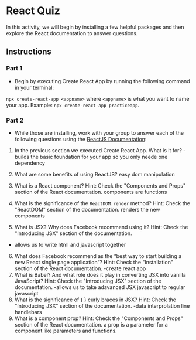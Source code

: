 # React Quiz

In this activity, we will begin by installing a few helpful packages and then explore the React documentation to answer questions.

## Instructions

### Part 1

* Begin by executing Create React App by running the following command in your terminal:

`npx create-react-app <appname>` where `<appname>` is what you want to name your app. Example: `npx create-react-app practiceapp`.

### Part 2

* While those are installing, work with your group to answer each of the following questions using the [ReactJS Documentation](https://facebook.github.io/react/):

1. In the previous section we executed Create React App. What is it for?
    -builds the basic foundation for your app so you only neede one dependency

2. What are some benefits of using ReactJS?
    easy dom manipulation
3. What is a React component? Hint: Check the "Components and Props" section of the React documentation. components are functions

4. What is the significance of the `ReactDOM.render` method? Hint: Check the "ReactDOM" section of the documentation. renders the new components 

5. What is JSX? Why does Facebook recommend using it? Hint: Check the "Introducing JSX" section of the documentation.
- allows us to write html and javascript together

6. What does Facebook recommend as the “best way to start building a new React single page application”? Hint: Check the "Installation" section of the React documentation.
 -create react app
7. What is Babel? And what role does it play in converting JSX into vanilla JavaScript? Hint: Check the "Introducing JSX" section of the documentation.
-allows us to take adavanced JSX javascript to regular javascript
8. What is the significance of { } curly braces in JSX? Hint: Check the "Introducing JSX" section of the documentation.
       -data interprolation line handlebars 
9. What is a component prop? Hint: Check the "Components and Props" section of the React documentation.
a prop is a parameter for a component like parameters and functions.